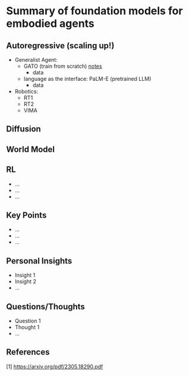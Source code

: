# Summary of foundation models for embodied agents
## Autoregressive (scaling up!)
- Generalist Agent:
  - GATO (train from scratch) [notes](Robotics/Autoregressive_Model/GATO.md)
    - data
  - language as the interface: PaLM-E (pretrained LLM)
    - data
- Robotics:
  - RT1
  - RT2
  - VIMA
## Diffusion
## World Model
## RL
- ...
- ...
- ...

## Key Points
- ...
- ...
- ...

## Personal Insights
- Insight 1
- Insight 2
- ...

## Questions/Thoughts
- Question 1
- Thought 1
- ...

## References
[1] https://arxiv.org/pdf/2305.18290.pdf
